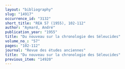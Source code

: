```yaml
---
layout: "bibliography"
slug: "14917"
occurrence_id: "3132"
short_title: "REA 57 (1955), 102-112"
author: "Aymard, André"
publication_year: "1955"
title: "Du nouveau sur la chronologie des Séleucides"
volume_no_: "57"
pages: "102-112"
journal: "Revue des études anciennes"
title: "Du nouveau sur la chronologie des Séleucides"
previous_item: "14920"
---
```

